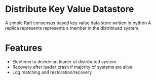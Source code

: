 # Distribute Key Value Datastore
A simple Raft consensus based key value data store written in python
A replica represents represents a member in the distribtued system.

# Features
- Elections to decide on leader of distributed system
- Recovery after leader crash if majority of systems are alive
- Log matching and restoration/recovery